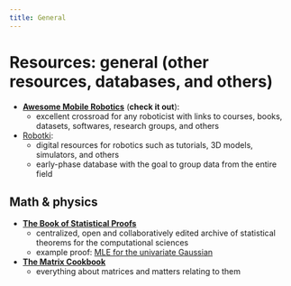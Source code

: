 ```yaml
---
title: General
---
```


# Resources: general (other resources, databases, and others)

- [**Awesome Mobile Robotics**](https://github.com/mathiasmantelli/awesome-mobile-robotics) (**check it out**):
  - excellent crossroad for any roboticist with links to courses, books, datasets, softwares, research groups, and others
- [Robotki](https://robotki.github.io/index.html):
  - digital resources for robotics such as tutorials, 3D models, simulators, and others
  - early-phase database with the goal to group data from the entire field

## Math & physics

- [**The Book of Statistical Proofs**](https://statproofbook.github.io/)
  - centralized, open and collaboratively edited archive of statistical theorems for the computational sciences
  - example proof: [MLE for the univariate Gaussian](https://statproofbook.github.io/P/ug-mle)
- [**The Matrix Cookbook**](https://www.math.uwaterloo.ca/~hwolkowi/matrixcookbook.pdf)
  - everything about matrices and matters relating to them
